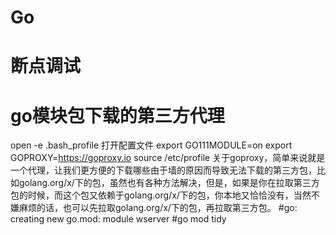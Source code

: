 # Go
# 断点调试
# go模块包下载的第三方代理
open -e .bash_profile 打开配置文件
export GO111MODULE=on
export GOPROXY=https://goproxy.io
source /etc/profile
关于goproxy，简单来说就是一个代理，让我们更方便的下载哪些由于墙的原因而导致无法下载的第三方包，比如golang.org/x/下的包，虽然也有各种方法解决，但是，如果是你在拉取第三方包的时候，而这个包又依赖于golang.org/x/下的包，你本地又恰恰没有，当然不嫌麻烦的话，也可以先拉取golang.org/x/下的包，再拉取第三方包。
#go: creating new go.mod: module wserver
#go mod tidy